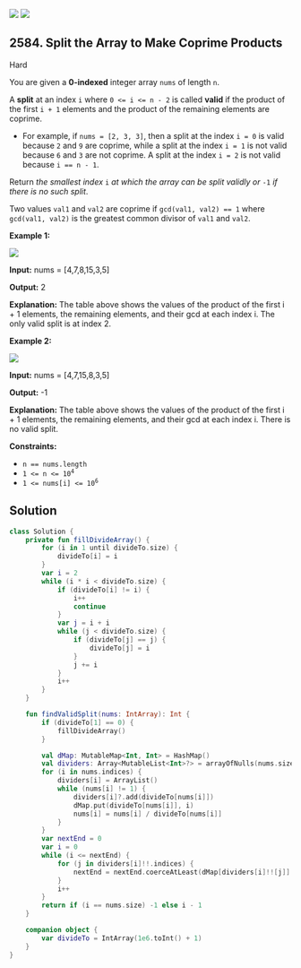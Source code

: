 [![](https://img.shields.io/github/stars/javadev/LeetCode-in-Kotlin?label=Stars&style=flat-square)](https://github.com/javadev/LeetCode-in-Kotlin)
[![](https://img.shields.io/github/forks/javadev/LeetCode-in-Kotlin?label=Fork%20me%20on%20GitHub%20&style=flat-square)](https://github.com/javadev/LeetCode-in-Kotlin/fork)

## 2584\. Split the Array to Make Coprime Products

Hard

You are given a **0-indexed** integer array `nums` of length `n`.

A **split** at an index `i` where `0 <= i <= n - 2` is called **valid** if the product of the first `i + 1` elements and the product of the remaining elements are coprime.

*   For example, if `nums = [2, 3, 3]`, then a split at the index `i = 0` is valid because `2` and `9` are coprime, while a split at the index `i = 1` is not valid because `6` and `3` are not coprime. A split at the index `i = 2` is not valid because `i == n - 1`.

Return _the smallest index_ `i` _at which the array can be split validly or_ `-1` _if there is no such split_.

Two values `val1` and `val2` are coprime if `gcd(val1, val2) == 1` where `gcd(val1, val2)` is the greatest common divisor of `val1` and `val2`.

**Example 1:**

![](https://assets.leetcode.com/uploads/2022/12/14/second.PNG)

**Input:** nums = [4,7,8,15,3,5]

**Output:** 2

**Explanation:** The table above shows the values of the product of the first i + 1 elements, the remaining elements, and their gcd at each index i. The only valid split is at index 2.

**Example 2:**

![](https://assets.leetcode.com/uploads/2022/12/14/capture.PNG)

**Input:** nums = [4,7,15,8,3,5]

**Output:** -1

**Explanation:** The table above shows the values of the product of the first i + 1 elements, the remaining elements, and their gcd at each index i. There is no valid split.

**Constraints:**

*   `n == nums.length`
*   <code>1 <= n <= 10<sup>4</sup></code>
*   <code>1 <= nums[i] <= 10<sup>6</sup></code>

## Solution

```kotlin
class Solution {
    private fun fillDivideArray() {
        for (i in 1 until divideTo.size) {
            divideTo[i] = i
        }
        var i = 2
        while (i * i < divideTo.size) {
            if (divideTo[i] != i) {
                i++
                continue
            }
            var j = i + i
            while (j < divideTo.size) {
                if (divideTo[j] == j) {
                    divideTo[j] = i
                }
                j += i
            }
            i++
        }
    }

    fun findValidSplit(nums: IntArray): Int {
        if (divideTo[1] == 0) {
            fillDivideArray()
        }

        val dMap: MutableMap<Int, Int> = HashMap()
        val dividers: Array<MutableList<Int>?> = arrayOfNulls(nums.size)
        for (i in nums.indices) {
            dividers[i] = ArrayList()
            while (nums[i] != 1) {
                dividers[i]?.add(divideTo[nums[i]])
                dMap.put(divideTo[nums[i]], i)
                nums[i] = nums[i] / divideTo[nums[i]]
            }
        }
        var nextEnd = 0
        var i = 0
        while (i <= nextEnd) {
            for (j in dividers[i]!!.indices) {
                nextEnd = nextEnd.coerceAtLeast(dMap[dividers[i]!![j]]!!)
            }
            i++
        }
        return if (i == nums.size) -1 else i - 1
    }

    companion object {
        var divideTo = IntArray(1e6.toInt() + 1)
    }
}
```